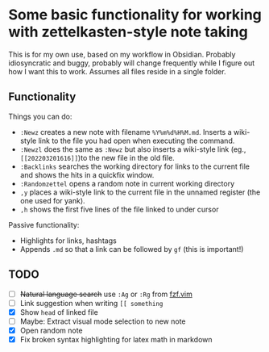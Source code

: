 # Some basic functionality for working with zettelkasten-style note taking

This is for my own use, based on my workflow in Obsidian. Probably
idiosyncratic and buggy, probably will change frequently while I figure out how
I want this to work. Assumes all files reside in a single folder.

## Functionality
Things you can do:
* `:Newz` creates a new note with filename `%Y%m%d%H%M.md`. Inserts a
  wiki-style link to the file you had open when executing the command.
* `:Newzl` does the same as `:Newz` but also inserts a wiki-style link (eg.,
  `[[202203201616]]`)to the new file in the old file.
* `:Backlinks` searches the working directory for links to the current file and
  shows the hits in a quickfix window.
* `:Randomzettel` opens a random note in current working directory
* `,y` places a wiki-style link to the current file in the unnamed register
  (the one used for yank).
* `,h` shows the first  five lines of the file linked to under cursor

Passive functionality:
* Highlights for links, hashtags
* Appends `.md` so that a link can be followed by `gf` (this is important!)

## TODO
* [ ] ~~Natural language search~~ use `:Ag` or `:Rg` from
  [fzf.vim](https://github.com/junegunn/fzf.vim)
* [ ] Link suggestion when writing `[[ something`
* [x] Show `head` of linked file
* [ ] Maybe: Extract visual mode selection to new note 
* [x] Open random note
* [x] Fix broken syntax highlighting for latex math in markdown
